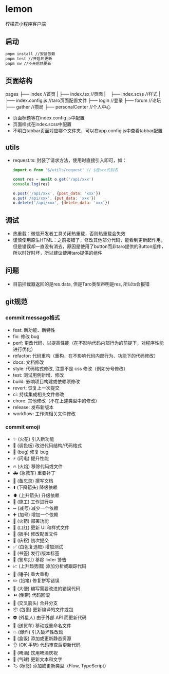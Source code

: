 # lemon

柠檬君小程序客户端

## 启动

```md
pnpm install //安装依赖
pnpm test //开启热更新
pnpm nw //不开启热更新
```

## 页面结构

pages
├── index //首页
|       ├── index.tsx        //页面
|       ├── index.scss       //样式
|       ├── index.config.js  //taro页面配置文件
├── login //登录
├── forum //论坛
├── gather //攒局
├── personalCenter //个人中心

- 页面标题等在index.config.js中配置
- 页面样式在index.scss中配置
- 不明白tabbar页面对应哪个文件夹，可以在app.config.js中查看tabbar配置

## utils

- request.ts: 封装了请求方法，使用时直接引入即可，如：
    
    ```js
    import o from '$/utils/request' // $是src的别名

    const res = await o.get('/api/xxx')
    console.log(res)

    o.post('/api/xxx', {post_data: 'xxx'})
    o.put('/api/xxx', {put_data: 'xxx'})
    o.delete('/api/xxx', {delete_data: 'xxx'})
    ```


## 调试

- 热重载：微信开发者工具关闭热重载，否则热重载会失效
- 谨慎使用原生HTML：之前报错了，修改其他部分代码，能看到更新起作用，但是错误却一直没有消去，原因是使用了button而非taro提供的Button组件，所以时好时坏，所以建议使用taro提供的组件

## 问题

- 目前拦截器返回的是res.data, 但是Taro类型声明是res, 所以ts会报错

## git规范

### commit message格式
- feat: 新功能、新特性
- fix: 修改 bug
- perf: 更改代码，以提高性能（在不影响代码内部行为的前提下，对程序性能进行优化）
- refactor: 代码重构（重构，在不影响代码内部行为、功能下的代码修改）
- docs: 文档修改
- style: 代码格式修改, 注意不是 css 修改（例如分号修改）
- test: 测试用例新增、修改
- build: 影响项目构建或依赖项修改
- revert: 恢复上一次提交
- ci: 持续集成相关文件修改
- chore: 其他修改（不在上述类型中的修改）
- release: 发布新版本
- workflow: 工作流相关文件修改

### commit emoji

- :sparkles: (火花) 引入新功能
- :art: (调色板) 改进代码结构/代码格式
- :bug: (bug) 修复 bug
- :zap: (闪电) 提升性能
- :fire: (火焰) 移除代码或文件
- :ambulance: (急救车) 重要补丁
- :pencil: (备忘录) 撰写文档
- :arrow_down: (下降箭头) 降级依赖
- :arrow_up: (上升箭头) 升级依赖
- :construction: (施工) 工作进行中
- :heavy_minus_sign: (减号) 减少一个依赖
- :heavy_plus_sign: (加号) 增加一个依赖
- :rocket: (火箭) 部署功能
- :lipstick: (口红) 更新 UI 和样式文件
- :wrench: (扳手) 修改配置文件
- :tada: (庆祝) 初次提交
- :white_check_mark: (白色复选框) 增加测试
- :bookmark: (书签) 发行/版本标签
- :rotating_light: (警车灯) 移除 linter 警告
- :chart_with_upwards_trend: (上升趋势图) 添加分析或跟踪代码
- :hammer: (锤子) 重大重构
- :pencil2: (铅笔) 修复拼写错误
- :poop: (大便) 编写需要改进的错误代码
- :rewind: (倒带) 代码回滚
- :twisted_rightwards_arrows: (交叉箭头) 合并分支
- :package: (包裹) 更新编译的文件或包
- :alien: (外星人) 由于外部 API 而更新代码
- :truck: (送货车) 移动或重命名文件
- :boom: (爆炸) 引入破坏性改动
- :bento: (盒饭) 添加或更新静态资源
- :ok_hand: (OK 手势) 代码审查后更新代码
- :beers: (啤酒) 饮用啤酒庆祝
- :speech_balloon: (气球) 更新文本和文字
- :label: (标签) 添加或更新类型（Flow, TypeScript）
